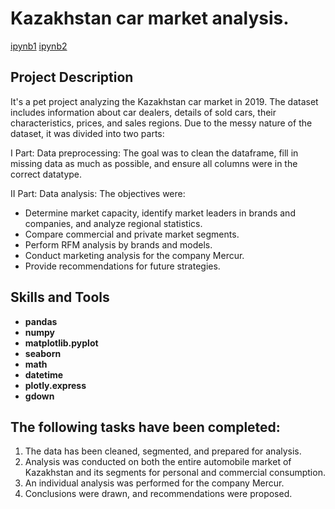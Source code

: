 # Kazakhstan car market analysis.
[ipynb1](https://github.com/Santonika/Pet-Projects/blob/main/Kazakhstan%20car%20market/Part%20I%20Kazakhstan%20car%20market%20analysis.%20Data%20preprocessing..ipynb)
[ipynb2](https://github.com/Santonika/Pet-Projects/blob/main/Kazakhstan%20car%20market/Part%20II%20Kazakhstan%20car%20market%20analysis.%20.ipynb)

##  Project Description

It's a pet project analyzing the Kazakhstan car market in 2019. The dataset includes information about car dealers, details of sold cars, their characteristics, prices, and sales regions. Due to the messy nature of the dataset, it was divided into two parts:

I Part: Data preprocessing:
The goal was to clean the dataframe, fill in missing data as much as possible, and ensure all columns were in the correct datatype.

II Part: Data analysis:
The objectives were:

  * Determine market capacity, identify market leaders in brands and companies, and analyze regional statistics.
  * Compare commercial and private market segments.
  * Perform RFM analysis by brands and models.
  * Conduct marketing analysis for the company Mercur.
  * Provide recommendations for future strategies.


## Skills and Tools

- **pandas**
- **numpy**
- **matplotlib.pyplot**
- **seaborn**
- **math**
- **datetime**
- **plotly.express**
- **gdown**


## The following tasks have been completed:

1) The data has been cleaned, segmented, and prepared for analysis.
2) Analysis was conducted on both the entire automobile market of Kazakhstan and its segments for personal and commercial consumption.
3) An individual analysis was performed for the company Mercur.
4) Conclusions were drawn, and recommendations were proposed.
